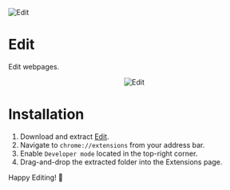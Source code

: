 <div>
  <p>
    <img src="https://raw.githubusercontent.com/peterthehan/edit/master/assets/edit_128.png" title="Edit" />
  </p>
</div>

# Edit

Edit webpages.

<div align="center">
  <p>
    <img src="https://raw.githubusercontent.com/peterthehan/edit/master/assets/demo.gif" title="Edit" />
  </p>
</div>

# Installation

1. Download and extract [Edit](https://github.com/peterthehan/edit/archive/master.zip).
2. Navigate to `chrome://extensions` from your address bar.
3. Enable `Developer mode` located in the top-right corner.
4. Drag-and-drop the extracted folder into the Extensions page.

Happy Editing! 🎉

